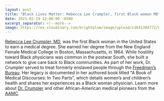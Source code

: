 ```yaml
---
layout: post
title: "Black Lives Matter: Rebecca Lee Crumpler, first Black woman MD"
date: 2021-02-19 12:00:00 -0500
excerpt_separator: <!--more-->
image: https://res.cloudinary.com/brightplum/image/upload/v1641304772/blm-stanford-archive/posts/Rebecca_Lee_Crumpler.jpg
---
```


[Rebecca Lee Crumpler, MD][rebecca-crumpler], was the first Black woman in the United States to earn a medical degree. She earned her degree from the New England Female Medical College in Boston, Massachusetts, in 1864. While hostility toward Black physicians <!--more--> was common in the postwar South, she built a network to give care back to Black communities. As part of her work, Dr. Crumpler served to treat formerly enslaved people through the [Freedmen’s Bureau][freedmens-bureau]. Her legacy is documented in her authored book titled "A Book of Medical Discourses: In Two Parts", which details women’s and children’s health and shares her experiences as a Black woman physician. Learn more about [Dr. Crumpler][dr-crumpler] and other African-American medical pioneers from the [AAMC][aamc].

[rebecca-crumpler]: http://r20.rs6.net/tn.jsp?f=001KNCQQlJm4TyssqZDj8b0etrhgmdz87DT9E5WGC38AKP2h6D93Ktp64hZImBv1scFNxYhrboSr3HDlcMr1wfXrMidmeHjAEqp95fiEcV-4SoGh8Cvb-HbRUikVy_o1XSpBipj8ygYCIj3Y15BZvrJRY6Ao-oRR49FeOn8foh7iQa8fiiYHniBpL52LOdIuK_c&c=Jx2vyaP-RtHrKg06J5O-Rjjhsb8YMZhXRgqS7s9vOGuufVfHHCp9_A==&ch=DE9TRAuq558PIjhqhobZ8hwZPk4CfzK0wzsVqXLs625WLOoI_EZgpg==
[freedmens-bureau]: http://r20.rs6.net/tn.jsp?f=001KNCQQlJm4TyssqZDj8b0etrhgmdz87DT9E5WGC38AKP2h6D93Ktp64hZImBv1scFmY1wXa14Ppk--rqOZgu6jAh4dUjFzFoB_jLT8FT1ZH5Y830bjL3K7NAWl-72xUKgkIUlVyKK-qxdpfOy32s1dTQp-EA5EhCjRdbtSHOgpg959f8orhYhXiNfZrQlDIdGkASABNn6YBEovBg_tlwilJpdZbTKd2Lv63gNHKvOsTqaJJ5quGqmiEBy80AqiXatVfTWFt05ZpKscnGgQmClqW-xoNwbCLIZXPeGH8rdlSgN2SfOD0Fq-64GT4mj263DgLXurtrGUUKkxaJDSuA6gSn1FWOJ-20QaF0ds5bLuGKqahbm9fn_Fu5ScAKCWNaLOOocRMnB7WpIiDS_4fv8Itf9o6dhxHFBOoQQYJROzThvkhwUJnnADVBdr8VRstecJVZWbaN5QQsagwEmIfvR8zVoO1F6mnxAV9sL1BKLrLvZq0pJdrxwWMApWQXNygtQ6BFvJLcNknN_IChWf4b6il6-Uu5jl-WXgFEwwUAeUeoBJpahH_I1nSiN-iv1bK3BgRtGSanx5RtZvxfHtDh7eAEi8NEi9q2drQBaP-3DriKWeSbHVk1AJuq0lx1FRUPrIHc6tsBStzyzRawyeMSPjGjzvqe2jim_nSGs0TE-EHXU1Z_5y-5HvnAy_G7JWFpotmxY8VTYd-rui9T6TpvPK1loxV3l5UcPETMQnz_4pkkS_FOQSZpIPGzmAaTX77Gyc5JfskHYauA=&c=Jx2vyaP-RtHrKg06J5O-Rjjhsb8YMZhXRgqS7s9vOGuufVfHHCp9_A==&ch=DE9TRAuq558PIjhqhobZ8hwZPk4CfzK0wzsVqXLs625WLOoI_EZgpg==
[dr-crumpler]: http://r20.rs6.net/tn.jsp?f=001KNCQQlJm4TyssqZDj8b0etrhgmdz87DT9E5WGC38AKP2h6D93Ktp64hZImBv1scFkH-zTJJCnxlv1MR8N7n2QHTY96XjECcI2mioBnHlTjMM1N3xv3N1mJo8HwWgXFHbQIitWhKaBJsNNM46XodONTUDexfGiElwayHuPh4vN5ZQIT9kolXoTNqRQ44HHbvB8WEuUEGjJCE6T3k9fayNOWpbzQpZzvpEOg43sbtW0l0Pr6qAX4flzwepOXXaVjLegjTz4VEfQ9vUA3HQJE4w_KtjJDwjXNQq3q8Bj1Hrv_PgUbCNb5dgPzGlClz2ZZ1bLfbu-UxwYVxfA6g_5ZR6fY5hHV3MYqBfyxmfcN-EzIJs2xs3-md8mFe4V1kOmaT4UkajtObq_UgvPjM7z8Jmnrp9Zhf3Ssm8aO66q3L1IqW8tobQNIPMVSOgfBJUnIC1EX9rePXYFlzm_WH4RmG-SIvjhuOQYoAdeB6i0Vp-WsvdhJ7iWSz6hsHSXcyjzmqXm4AlulrNvPOIfJx5c7cedVDhZn1J0I_v0ulxWhU2nHoGxVLA6pygbxlTqaMaW7uTEsJJLw94okGzhI-9vz6Igtorj3sta4Qb9uG1IJ9Rz3TOcytcxyPwWxxEtQDAPU-PVdOrySrveicezegJXG1D3ea2rbj7vzRv32L9l1e6oOgUKfElhx0ihhnLVlgm9Fdk3rQwqxWq0X4GPhtbPb8j_qLorf-7teHsaaDZQe7vlmK3oij0A0J1Nar5GgYDyNxEQMEyVPp_45frHBFVC6OrgGCGg1JjG1Aqzk_zTP6VMOobHjbExHj7H_WLDevWAHutzzYhsyYmv-LcrnWtawsWFh_0vddhEuFXqOj_ghRZQnhJdKKcxnBYCbG-fNa8YjQJOrBbHoRyRxhYNNMGj_1Jjsau0xsML_ovy4evvXgo_Ds=&c=Jx2vyaP-RtHrKg06J5O-Rjjhsb8YMZhXRgqS7s9vOGuufVfHHCp9_A==&ch=DE9TRAuq558PIjhqhobZ8hwZPk4CfzK0wzsVqXLs625WLOoI_EZgpg==
[aamc]: http://r20.rs6.net/tn.jsp?f=001KNCQQlJm4TyssqZDj8b0etrhgmdz87DT9E5WGC38AKP2h6D93Ktp64hZImBv1scFWxGHkS1Beh4Y67Krum_sEcwmJEDAmXlZyZwYY0re20s4M-5u-7YLDkdIt8InEYghe_6YPPGRQUFdOufcQhmNcfTdkR1Bh44t-6pw0_snDaaQbkD-DgeUO0qvdWeI3q1iYB9TKYsA6LxLIe7R91kqd5pGS6wlGJ4semTcPaZ9GKzOmMoPOMFTXlV4p1dCDndxog8LqNV_xxe3v4v4sQ4IxraoMTH1pF9924WGcrF7iaRY3Bq_3Xd8ONjNpMSuf4OHpX7KPr3ZvcAmwpJ6zNkR6flpBw5LeAmuM5WFqX2ACphSPUUE-KdxsZI3CcYtEyoadzwuDbFlsbyybiWximWbubvl2pRBb7_w6nl_KPdkDDQnXo2gvb_BDO72Xo55iBLGu7RPAktbKMht17f8yjEgKdkaeVCfaCgLyVHNyOVX1u4QpM7cZBnF7ZFs3ywLHGwwhtezS8klQwXeDvgm0NZ8uWHy2dQPa2iErxLHOO_rDxd5W9SkbaQZiyydF8RM93qnEZMw-y0mHodxqWX2UheGOpm6Elnse054h7fG_hDCqseIe6-u9EHzgG1eSDgFfhIIbhpPoXJX8ntO4TTJeWdipKcOrVgO_9_UJCJJclJbSLQz0WWsnnlEvwp4jv8iDTYmLIApp0hCcjA5mB7YwlKY7pULsoZmlZp3z3xXNI7M2SQBlv-vGcqeQ5w-WKurMehK3A_nQ2f06YTDUNfLTd-8CHtQiJ8lVC6V&c=Jx2vyaP-RtHrKg06J5O-Rjjhsb8YMZhXRgqS7s9vOGuufVfHHCp9_A==&ch=DE9TRAuq558PIjhqhobZ8hwZPk4CfzK0wzsVqXLs625WLOoI_EZgpg==
